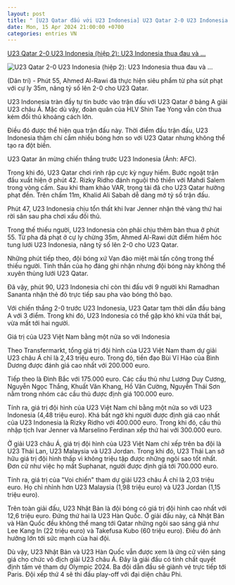 ```yaml
---
layout: post
title: " [U23 Qatar đấu với U23 Indonesia] U23 Qatar 2-0 U23 Indonesia (hiệp 2): U23 Indonesia thua đau và ..."
date: Mon, 15 Apr 2024 21:00:00 +0700
categories: entries VN
---
```

[U23 Qatar 2-0 U23 Indonesia (hiệp 2): U23 Indonesia thua đau và ...](https://dantri.com.vn/the-thao/u23-qatar-2-0-u23-indonesia-hiep-2-u23-indonesia-thua-dau-va-mat-nguoi-20240415222129342.htm)

![U23 Qatar 2-0 U23 Indonesia (hiệp 2): U23 Indonesia thua đau và ...](https://cdnphoto.dantri.com.vn/915W7Oic7TFg66fbjoki_qid5DA=/zoom/1200_630/2024/04/15/u23-indonesia-vong-loai-u23-ch-3320-3340-1694534008-1694688978603-crop-crop-1713194415616.jpeg)

(Dân trí) - Phút 55, Ahmed Al-Rawi đã thực hiện siêu phẩm từ pha sút phạt với cự ly 35m, nâng tỷ số lên 2-0 cho U23 Qatar.

U23 Indonesia tràn đầy tự tin bước vào trận đấu với U23 Qatar ở bảng A giải U23 châu Á. Mặc dù vậy, đoàn quân của HLV Shin Tae Yong vẫn còn thua kém đối thủ khoảng cách lớn.

Điều đó được thể hiện qua trận đấu này. Thời điểm đầu trận đấu, U23 Indonesia thậm chí cầm nhiều bóng hơn so với U23 Qatar nhưng không thể tạo ra đột biến.

U23 Qatar ăn mừng chiến thắng trước U23 Indonesia (Ảnh: AFC).

Trong khi đó, U23 Qatar chơi rình rập cực kỳ nguy hiểm. Bước ngoặt trận đấu xuất hiện ở phút 42. Rizky Ridho đánh nguội thô thiển với Mahdi Salem trong vòng cấm. Sau khi tham khảo VAR, trọng tài đã cho U23 Qatar hưởng phạt đền. Trên chấm 11m, Khalid Ali Sabah dễ dàng mở tỷ số trận đấu.

Phút 47, U23 Indonesia chịu tổn thất khi Ivar Jenner nhận thẻ vàng thứ hai rời sân sau pha chơi xấu đối thủ.

Trong thế thiếu người, U23 Indonesia còn phải chịu thêm bàn thua ở phút 55. Từ pha đá phạt ở cự ly chừng 35m, Ahmed Al-Rawi dứt điểm hiểm hóc tung lưới U23 Indonesia, nâng tỷ số lên 2-0 cho U23 Qatar.

Những phút tiếp theo, đội bóng xứ Vạn đảo miệt mài tấn công trong thế thiếu người. Tinh thần của họ đáng ghi nhận nhưng đội bóng này không thể xuyên thủng lưới U23 Qatar.

Đã vậy, phút 90, U23 Indonesia chỉ còn thi đấu với 9 người khi Ramadhan Sananta nhận thẻ đỏ trực tiếp sau pha vào bóng thô bạo.

Với chiến thắng 2-0 trước U23 Indonesia, U23 Qatar tạm thời dẫn đầu bảng A với 3 điểm. Trong khi đó, U23 Indonesia có thể gặp khó khi vừa thất bại, vừa mất tới hai người.

Giá trị của U23 Việt Nam bằng một nửa so với Indonesia

Theo Transfermarkt, tổng giá trị đội hình của U23 Việt Nam tham dự giải U23 châu Á chỉ là 2,43 triệu euro. Trong đó, tiền đạo Bùi Vĩ Hào của Bình Dương được đánh giá cao nhất với 200.000 euro.

Tiếp theo là Đình Bắc với 175.000 euro. Các cầu thủ như Lương Duy Cương, Nguyễn Ngọc Thắng, Khuất Văn Khang, Hồ Văn Cường, Nguyễn Thái Sơn nằm trong nhóm các cầu thủ được định giá 100.000 euro.

Tính ra, giá trị đội hình của U23 Việt Nam chỉ bằng một nửa so với U23 Indonesia (4,48 triệu euro). Khá bất ngờ khi người được định giá cao nhất của U23 Indonesia là Rizky Ridho với 400.000 euro. Trong khi đó, cầu thủ nhập tịch Ivar Jenner và Marselino Ferdinan xếp thứ hai với 300.000 euro.

Ở giải U23 châu Á, giá trị đội hình của U23 Việt Nam chỉ xếp trên ba đội là U23 Thái Lan, U23 Malaysia và U23 Jordan. Trong khi đó, U23 Thái Lan sở hữu giá trị đội hình thấp vì không triệu tập được những ngôi sao tốt nhất. Đơn cử như việc họ mất Suphanat, người được định giá tới 700.000 euro.

Tính ra, giá trị của "Voi chiến" tham dự giải U23 châu Á chỉ là 2,03 triệu euro. Họ chỉ nhỉnh hơn U23 Malaysia (1,98 triệu euro) và U23 Jordan (1,15 triệu euro).

Trên toàn giải đấu, U23 Nhật Bản là đội bóng có giá trị đội hình cao nhất với 12,6 triệu euro. Đứng thứ hai là U23 Hàn Quốc. Ở giải đấu này, cả Nhật Bản và Hàn Quốc đều không thể mang tới Qatar những ngôi sao sáng giá như Lee Kang In (22 triệu euro) và Takefusa Kubo (60 triệu euro). Điều đó ảnh hưởng lớn tới sức mạnh của hai đội.

Dù vậy, U23 Nhật Bản và U23 Hàn Quốc vẫn được xem là ứng cử viên sáng giá cho chức vô địch giải U23 châu Á. Đây là giải đấu có tính chất quyết định tấm vé tham dự Olympic 2024. Ba đội dẫn đầu sẽ giành vé trực tiếp tới Paris. Đội xếp thứ 4 sẽ thi đấu play-off với đại diện châu Phi.

